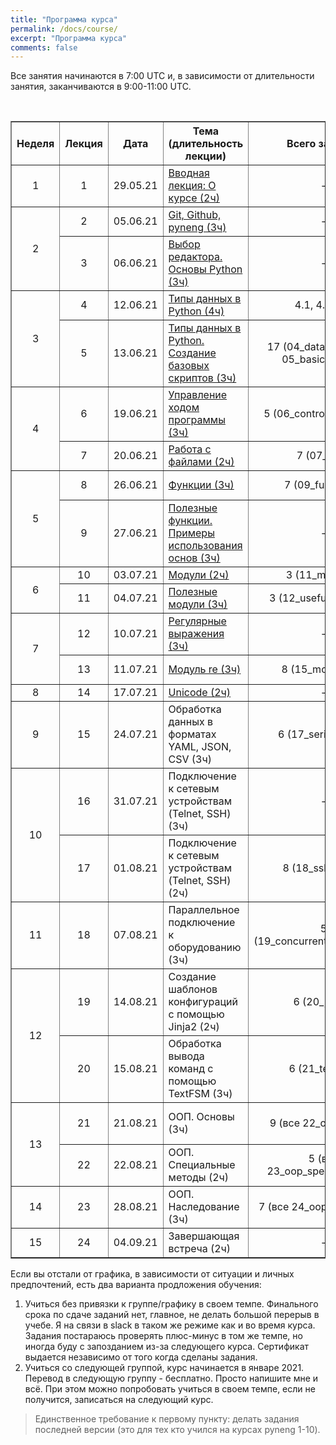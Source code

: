 ```yaml
---
title: "Программа курса"
permalink: /docs/course/
excerpt: "Программа курса"
comments: false
---
```


Все занятия начинаются в 7:00 UTC и, в зависимости от длительности занятия, заканчиваются в 9:00-11:00 UTC.

<br>

<table border="1" cellpadding="4" cellspacing="0">
 <tr>
    <th align="center">Неделя</th>
    <th align="center">Лекция</th>
    <th align="center">Дата</th>
    <th align="center">Тема (длительность лекции)</th>
    <th align="center">Всего заданий</th>
    <th align="center">Минимум заданий для сертификата</th>
 </tr>
 <tr>
    <td align="center">1</td>
    <td align="center">1</td>
    <td align="center">29.05.21</td>
    <td><a href="https://pyneng.github.io/pyneng-11/lecture-1/">Вводная лекция: О курсе (2ч)</a></td>
    <td align="center">-</td>
    <td align="center">-</td>
 </tr>
 <tr>
    <td rowspan="2" align="center">2</td>
    <td align="center">2</td>
    <td align="center">05.06.21</td>
    <td><a href="https://pyneng.github.io/pyneng-11/lecture-2/">Git, Github, pyneng (3ч)</a></td>
    <td align="center">-</td>
    <td align="center">-</td>
 </tr>
 <tr>
    <td align="center">3</td>
    <td align="center">06.06.21</td>
    <td><a href="https://pyneng.github.io/pyneng-11/lecture-3/">Выбор редактора. Основы Python (3ч)</a></td>
    <td align="center">-</td>
    <td align="center">-</td>
 </tr>
 <tr>
    <td rowspan="2" align="center">3</td>
    <td align="center">4</td>
    <td align="center">12.06.21</td>
    <td><a href="https://pyneng.github.io/pyneng-11/lecture-4/">Типы данных в Python (4ч)</a></td>
    <td align="center">4.1, 4.2, 4.3</td>
    <td align="center">4.1, 4.2, 4.3</td>
 </tr>
 <tr>
    <td align="center">5</td>
    <td align="center">13.06.21</td>
    <td><a href="https://pyneng.github.io/pyneng-11/lecture-5/">Типы данных в Python. Создание базовых скриптов (3ч)</a></td>
    <td align="center">17 (04_data_structures, 05_basic_scripts)</td>
    <td align="center">4.1, 4.2, 4.3, 4.6, 5.1, 5.1a, 5.2, 5.2a</td>
 </tr>
 <tr>
    <td rowspan="2" align="center">4</td>
    <td align="center">6</td>
    <td align="center">19.06.21</td>
    <td><a href="https://pyneng.github.io/pyneng-11/lecture-6/">Управление ходом программы (3ч)</a></td>
    <td align="center">5 (06_control_structures)</td>
    <td align="center">6.1, 6.2, 6.3</td>
 </tr>
 <tr>
    <td align="center">7</td>
    <td align="center">20.06.21</td>
    <td><a href="https://pyneng.github.io/pyneng-11/lecture-7/">Работа с файлами (2ч)</a></td>
    <td align="center">7 (07_files)</td>
    <td align="center">7.1, 7.2, 7.3</td>
 </tr>
 <tr>
    <td rowspan="2" align="center">5</td>
    <td align="center">8</td>
    <td align="center">26.06.21</td>
    <td><a href="https://pyneng.github.io/pyneng-11/lecture-8/">Функции (3ч)</a></td>
    <td align="center">7 (09_functions)</td>
    <td align="center">9.1, 9.1a, 9.2, 9.2a, 9.3</td>
 </tr>
 <tr>
    <td align="center">9</td>
    <td align="center">27.06.21</td>
    <td><a href="https://pyneng.github.io/pyneng-11/lecture-9/">Полезные функции. Примеры использования основ (3ч)</a></td>
    <td align="center">-</td>
    <td align="center">-</td>
 </tr>
 <tr>
    <td rowspan="2" align="center">6</td>
    <td align="center">10</td>
    <td align="center">03.07.21</td>
    <td><a href="https://pyneng.github.io/pyneng-11/lecture-10/">Модули (2ч)</a></td>
    <td align="center">3 (11_modules)</td>
    <td align="center">11.1, 11.2</td>
 </tr>
 <tr>
    <td align="center">11</td>
    <td align="center">04.07.21</td>
    <td><a href="https://pyneng.github.io/pyneng-11/lecture-11/">Полезные модули (3ч)</a></td>
    <td align="center">3 (12_useful_modules)</td>
    <td align="center">12.1, 12.2</td>
 </tr>
 <tr>
    <td rowspan="2" align="center">7</td>
    <td align="center">12</td>
    <td align="center">10.07.21</td>
    <td><a href="https://pyneng.github.io/pyneng-11/lecture-12/">Регулярные выражения (3ч)</a></td>
    <td align="center">-</td>
    <td align="center">-</td>
 </tr>
 <tr>
    <td align="center">13</td>
    <td align="center">11.07.21</td>
    <td><a href="https://pyneng.github.io/pyneng-11/lecture-13/">Модуль re (3ч)</a></td>
    <td align="center">8 (15_module_re)</td>
    <td align="center">15.1, 15.2, 15.3, 15.4</td>
 </tr>
 <tr>
    <td align="center">8</td>
    <td align="center">14</td>
    <td align="center">17.07.21</td>
    <td><a href="https://pyneng.github.io/pyneng-11/lecture-14/">Unicode (2ч)</a></td>
    <td align="center">-</td>
    <td align="center">-</td>
 </tr>
 <tr>
    <td align="center">9</td>
    <td align="center">15</td>
    <td align="center">24.07.21</td>
    <td>Обработка данных в форматах YAML, JSON, CSV (3ч)</td>
    <td align="center">6 (17_serialization)</td>
    <td align="center">17.1, 17.2, 17.3</td>
 </tr>
 <tr>
    <td rowspan="2" align="center">10</td>
    <td align="center">16</td>
    <td align="center">31.07.21</td>
    <td>Подключение к сетевым устройствам (Telnet, SSH) (3ч)</td>
    <td align="center">-</td>
    <td align="center">-</td>
 </tr>
 <tr>
    <td align="center">17</td>
    <td align="center">01.08.21</td>
    <td>Подключение к сетевым устройствам (Telnet, SSH) (2ч)</td>
    <td align="center">8 (18_ssh_telnet)</td>
    <td align="center">18.1, 18.1a, 18.2, 18.2a, 18.2b, 18.3</td>
 </tr>
 <tr>
    <td align="center">11</td>
    <td align="center">18</td>
    <td align="center">07.08.21</td>
    <td>Параллельное подключение к оборудованию (3ч)</td>
    <td align="center">5 (19_concurrent_connections)</td>
    <td align="center">19.1, 19.2, 19.3</td>
 </tr>
 <tr>
    <td rowspan="2" align="center">12</td>
    <td align="center">19</td>
    <td align="center">14.08.21</td>
    <td>Создание шаблонов конфигураций с помощью Jinja2 (2ч)</td>
    <td align="center">6 (20_jinja2)</td>
    <td align="center">20.1, 20.2, 20.3</td>
 </tr>
 <tr>
    <td align="center">20</td>
    <td align="center">15.08.21</td>
    <td>Обработка вывода команд с помощью TextFSM (3ч)</td>
    <td align="center">6 (21_textfsm)</td>
    <td align="center">21.1, 21.1a, 21.2, 21.3, 21.4</td>
 </tr>
 <tr>
    <td rowspan="2" align="center">13</td>
    <td align="center">21</td>
    <td align="center">21.08.21</td>
    <td>ООП. Основы (3ч)</td>
    <td align="center">9 (все 22_oop_basics)</td>
    <td align="center">22.1, 22.1a, 22.1b, 22.2, 22.2a</td>
 </tr>
 <tr>
    <td align="center">22</td>
    <td align="center">22.08.21</td>
    <td>ООП. Специальные методы (2ч)</td>
    <td align="center">5 (все 23_oop_spec_methods)</td>
    <td align="center">23.1, 23.1a, 23.2</td>
 </tr> 
 <tr>
    <td align="center">14</td>
    <td align="center">23</td>
    <td align="center">28.08.21</td>
    <td>ООП. Наследование (3ч)</td>
    <td align="center">7 (все 24_oop_inheritance)</td>
    <td align="center">24.1, 24.2, 24.2a</td>
 </tr> 
 <tr>
    <td align="center">15</td>
    <td align="center">24</td>
    <td align="center">04.09.21</td>
    <td>Завершающая встреча (2ч)</td>
    <td align="center">-</td>
    <td align="center">-</td>
 </tr>  
</table>


Если вы отстали от графика, в зависимости от ситуации и личных предпочтений, есть два варианта продложения обучения:

1. Учиться без привязки к группе/графику в своем темпе. Финального срока по сдаче заданий нет, главное, не делать большой перерыв в учебе. Я на связи в slack в таком же режиме как и во время курса. Задания постараюсь проверять плюс-минус в том же темпе, но иногда буду с запозданием из-за следующего курса. Сертификат выдается независимо от того когда сделаны задания.
2. Учиться со следующей группой, курс начинается в январе 2021. Перевод в следующую группу - бесплатно. Просто напишите мне и всё. При этом можно попробовать учиться в своем темпе, если не получится, записаться на следующий курс.

> Единственное требование к первому пункту: делать задания последней версии (это для тех кто учился на курсах pyneng 1-10).

